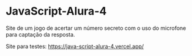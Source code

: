 # JavaScript-Alura-4
Site de um jogo de acertar um número secreto com o uso do microfone para captação da resposta.

Site para testes:
https://java-script-alura-4.vercel.app/
